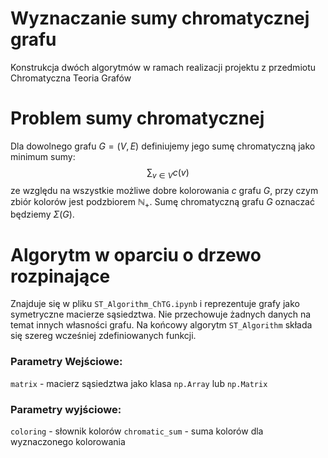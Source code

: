# Wyznaczanie sumy chromatycznej grafu
Konstrukcja dwóch algorytmów w ramach realizacji projektu z przedmiotu Chromatyczna Teoria Grafów
# Problem sumy chromatycznej
Dla dowolnego grafu $G=(V,E)$ definiujemy jego sumę chromatyczną jako minimum sumy: $$\sum_{v\in V} c(v)$$ ze względu na wszystkie możliwe dobre kolorowania $c$ grafu $G$, przy czym zbiór kolorów jest podzbiorem $\mathbb{N}_{+}$. Sumę chromatyczną grafu $G$ oznaczać będziemy $\Sigma(G)$.
# Algorytm w oparciu o drzewo rozpinające
Znajduje się w pliku ```ST_Algorithm_ChTG.ipynb``` i reprezentuje grafy jako symetryczne macierze sąsiedztwa. Nie przechowuje żadnych danych na temat innych własności grafu. Na końcowy algorytm ```ST_Algorithm``` składa się szereg wcześniej zdefiniowanych funkcji.
### Parametry Wejściowe:
```matrix``` - macierz sąsiedztwa jako klasa ```np.Array``` lub ```np.Matrix```
### Parametry wyjściowe:
```coloring``` - słownik kolorów
```chromatic_sum``` - suma kolorów dla wyznaczonego kolorowania
